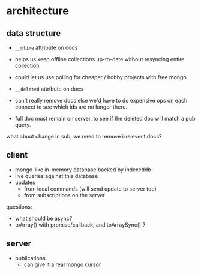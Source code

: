 # architecture

## data structure

* `__mtime` attribute on docs
 * helps us keep offline collections up-to-date without resyncing entire collection
 * could let us use polling for cheaper / hobby projects with free mongo

* `__deleted` attribute on docs
 * can't really remove docs else we'd have to do expensive ops on each connect
   to see which ids are no longer there.
 * full doc must remain on server, to see if the deleted doc will match a pub query.

what about change in sub, we need to remove irrelevent docs?

## client

* mongo-like in-memory database backed by indexeddb
* live queries against this database
* updates
  * from local commands (will send update to server too)
  * from subscriptions on the server

questions:

* what should be async?
* toArray() with promise/callback, and toArraySync() ?

## server

* publications
  * can give it a real mongo cursor
